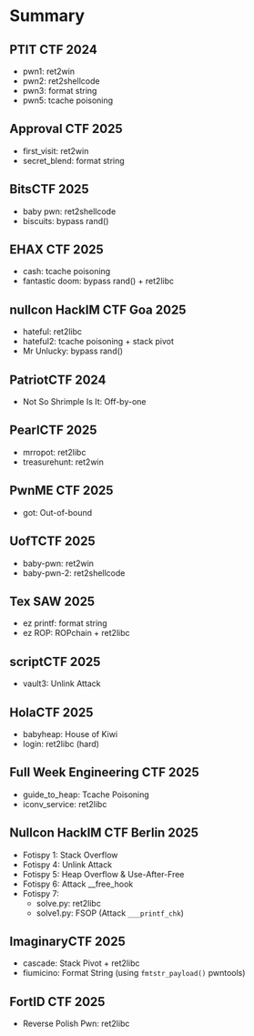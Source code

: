 # Summary
## PTIT CTF 2024
- pwn1: ret2win
- pwn2: ret2shellcode
- pwn3: format string
- pwn5: tcache poisoning
## Approval CTF 2025
- first_visit: ret2win
- secret_blend: format string
## BitsCTF 2025
- baby pwn: ret2shellcode
- biscuits: bypass rand()
## EHAX CTF 2025
- cash: tcache poisoning
- fantastic doom: bypass rand() + ret2libc
## nullcon HackIM CTF Goa 2025
- hateful: ret2libc
- hateful2: tcache poisoning + stack pivot
- Mr Unlucky: bypass rand()
## PatriotCTF 2024
- Not So Shrimple Is It: Off-by-one
## PearlCTF 2025
- mrropot: ret2libc
- treasurehunt: ret2win
## PwnME CTF 2025
- got: Out-of-bound
## UofTCTF 2025
- baby-pwn: ret2win
- baby-pwn-2: ret2shellcode
## Tex SAW 2025
- ez printf: format string
- ez ROP: ROPchain + ret2libc
## scriptCTF 2025
- vault3: Unlink Attack
## HolaCTF 2025
- babyheap: House of Kiwi
- login: ret2libc (hard)
## Full Week Engineering CTF 2025
- guide_to_heap: Tcache Poisoning
- iconv_service: ret2libc
## Nullcon HackIM CTF Berlin 2025
- Fotispy 1: Stack Overflow
- Fotispy 4: Unlink Attack
- Fotispy 5: Heap Overflow & Use-After-Free
- Fotispy 6: Attack __free_hook
- Fotispy 7:
    - solve.py: ret2libc
    - solve1.py: FSOP (Attack `___printf_chk`)
## ImaginaryCTF 2025
- cascade: Stack Pivot + ret2libc
- fiumicino: Format String (using `fmtstr_payload()` pwntools)
## FortID CTF 2025
- Reverse Polish Pwn: ret2libc